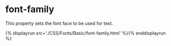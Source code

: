 # font-family
This property sets the font face to be used for text.

{% displayrun src='./CSS/Fonts/Basic/font-family.html' %}{% enddisplayrun %}

